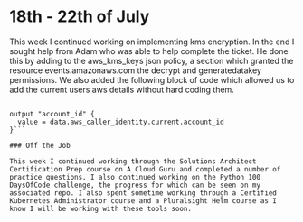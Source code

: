 # 18th - 22th of July

This week I continued working on implementing kms encryption. In the end I sought help from Adam who was able to help complete the ticket. He done this by adding to the aws_kms_keys json policy, a section which granted the resource events.amazonaws.com the decrypt and generatedatakey permissions. We also added the following block of code which allowed us to add the current users aws details without hard coding them.

```data "aws_caller_identity" "current" {}

output "account_id" {
  value = data.aws_caller_identity.current.account_id
}```

### Off the Job

This week I continued working through the Solutions Architect Certification Prep course on A Cloud Guru and completed a number of practice questions. I also continued working on the Python 100 DaysOfCode challenge, the progress for which can be seen on my associated repo. I also spent sometime working through a Certified Kubernetes Administrator course and a Pluralsight Helm course as I know I will be working with these tools soon.
